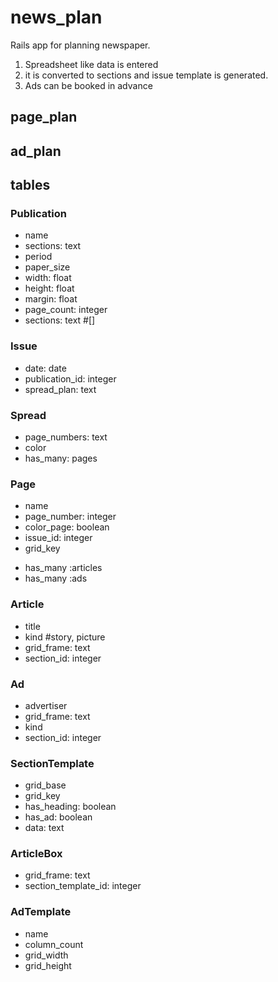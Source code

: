 # news_plan

Rails app for planning newspaper.

1. Spreadsheet like data is entered
1. it is converted to sections and issue template is generated.
1. Ads can be booked in advance

## page_plan 

## ad_plan

## tables

### Publication
  - name
  - sections: text
  - period
  - paper_size
  - width: float
  - height: float
  - margin: float
  - page_count: integer
  - sections: text   #[]

### Issue
  - date: date
  - publication_id: integer
  - spread_plan: text

### Spread
  - page_numbers: text
  - color
  - has_many: pages

### Page
  - name
  - page_number: integer
  - color_page: boolean
  - issue_id: integer
  - grid_key

  * has_many :articles
  * has_many :ads

### Article
  - title
  - kind		#story, picture
  - grid_frame: text
  - section_id: integer

### Ad
  - advertiser
  - grid_frame: text
  - kind
  - section_id: integer

### SectionTemplate
  - grid_base
  - grid_key
  - has_heading: boolean
  - has_ad: boolean
  - data: text
  
### ArticleBox
  - grid_frame: text
  - section_template_id: integer

### AdTemplate
  - name
  - column_count
  - grid_width
  - grid_height
